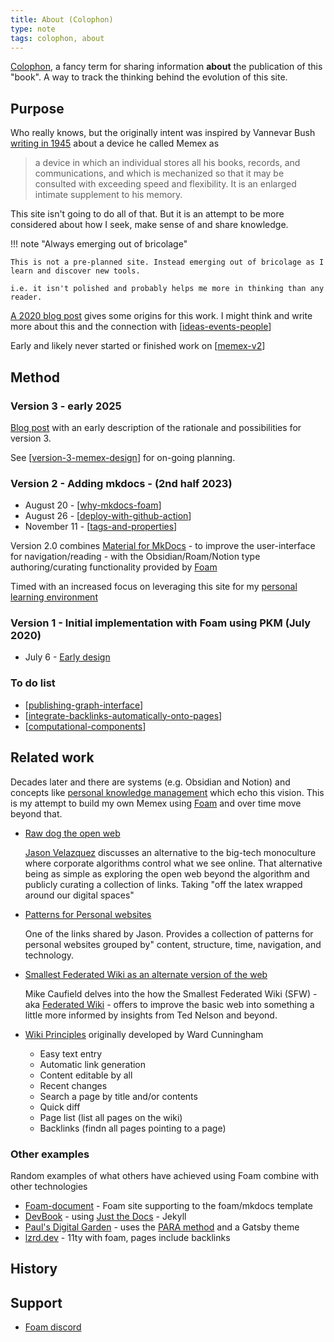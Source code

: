 ```yaml
---
title: About (Colophon)
type: note
tags: colophon, about
---
```


[Colophon](https://en.wikipedia.org/wiki/Colophon_(publishing)), a fancy term for sharing information **about** the publication of this "book". A way to track the thinking behind the evolution of this site.

## Purpose

Who really knows, but the originally intent was inspired by Vannevar Bush [writing in 1945](https://en.wikipedia.org/wiki/As_We_May_Think) about a device he called Memex as

> a device in which an individual stores all his books, records, and communications, and which is mechanized so that it may be consulted with exceeding speed and flexibility. It is an enlarged intimate supplement to his memory.

This site isn't going to do all of that. But it is an attempt to be more considered about how I seek, make sense of and share knowledge.

!!! note "Always emerging out of bricolage"

    This is not a pre-planned site. Instead emerging out of bricolage as I learn and discover new tools.

    i.e. it isn't polished and probably helps me more in thinking than any reader. 


[A 2020 blog post](https://djon.es/blog/2020/07/06/designing-a-personal-memex-with-foam/) gives some origins for this work. I might think and write more about this and the connection with [[ideas-events-people]]

Early and likely never started or finished work on [[memex-v2]]

## Method

### Version 3 - early 2025

[Blog post](https://djon.es/blog/2025/01/12/what-now/) with an early description of the rationale and possibilities for version 3.

See [[version-3-memex-design]]  for on-going planning.

### Version 2 - Adding mkdocs - (2nd half 2023)

- August 20 - [[why-mkdocs-foam]]
- August 26 - [[deploy-with-github-action]]
- November 11 - [[tags-and-properties]] 

Version 2.0 combines [Material for MkDocs](https://squidfunk.github.io/mkdocs-material/) - to improve the user-interface for navigation/reading - with the Obsidian/Roam/Notion type authoring/curating functionality provided by [Foam](https://foambubble.github.io/foam/) 
    
Timed with an increased focus on leveraging this site for my [personal learning environment](https://www.downes.ca/cgi-bin/page.cgi?post=71058)

### Version 1 - Initial implementation with Foam using PKM (July 2020)

- July 6 - [Early design](https://djon.es/blog/2020/07/06/designing-a-personal-memex-with-foam/)



### To do list

- [[publishing-graph-interface]]
- [[integrate-backlinks-automatically-onto-pages]] 
- [[computational-components]]

## Related work

Decades later and there are systems (e.g. Obsidian and Notion) and concepts like [personal knowledge management](https://en.wikipedia.org/wiki/Personal_knowledge_management) which echo this vision. This is my attempt to build my own Memex using [Foam](https://foambubble.github.io/) and over time move beyond that.

- [Raw dog the open web](https://www.fromjason.xyz/p/notebook/raw-dog-the-open-web/)
    
    [Jason Velazquez](https://buymeacoffee.com/fromjason) discusses an alternative to the big-tech monoculture where corporate algorithms control what we see online. That alternative being as simple as exploring the open web beyond the algorithm and publicly curating a collection of links. Taking "off the latex wrapped around our digital spaces"
- [Patterns for Personal websites](http://www.rdrop.com/~half/Creations/Writings/Web.patterns/index.html)

    One of the links shared by Jason. Provides a collection of patterns for personal websites grouped by" content, structure, time, navigation, and technology.

- [Smallest Federated Wiki as an alternate version of the web](https://hapgood.us/2014/06/04/smallest-federated-wiki-as-an-alternate-vision-of-the-web/)

    Mike Caufield delves into the how the Smallest Federated Wiki (SFW) - aka [Federated Wiki](https://en.wikipedia.org/wiki/Federated_Wiki) - offers to improve the basic web into something a little more informed by insights from Ted Nelson and beyond.

- [Wiki Principles](https://wiki.c2.com/?WikiPrinciples) originally developed by Ward Cunningham
    - Easy text entry
    - Automatic link generation 
    - Content editable by all
    - Recent changes
    - Search a page by title and/or contents
    - Quick diff
    - Page list (list all pages on the wiki)
    - Backlinks (findn all pages pointing to a page)

### Other examples

Random examples of what others have achieved using Foam combine with other technologies

- [Foam-document](https://jackiexiao.github.io/foam/) - Foam site supporting to the foam/mkdocs template
- [DevBook](https://devbook.baum.software/) - using [Just the Docs](https://github.com/pmarsceill/just-the-docs) - Jekyll
- [Paul's Digital Garden](https://garden.paulderaaij.nl/) - uses the [PARA method](https://fortelabs.com/blog/para/) and a Gatsby theme
- [lzrd.dev](https://lzrd.dev/) - 11ty with foam, pages include backlinks

## History


## Support

- [Foam discord](https://discord.com/channels/729975036148056075/729976283613626408)

[//begin]: # "Autogenerated link references for markdown compatibility"
[ideas-events-people]: ../sense/quote-collection/ideas-events-people "Great Minds Discuss Ideas; Average Minds Discuss Events; Small Minds Discuss People"
[memex-v2]: memex-v2 "Thinking about 'memex v2'"
[version-3-memex-design]: version-3-memex-design "Memex - Version 3"
[why-mkdocs-foam]: why-mkdocs-foam "Why combine mkdocs with Foam"
[deploy-with-github-action]: deploy-with-github-action "Deploy with GitHub Action"
[tags-and-properties]: tags-and-properties "Tags and properties"
[publishing-graph-interface]: publishing-graph-interface "Publishing graph interface"
[integrate-backlinks-automatically-onto-pages]: integrate-backlinks-automatically-onto-pages "Integrate backlinks automatically onto pages"
[computational-components]: computational-components "Computational components"
[//end]: # "Autogenerated link references"